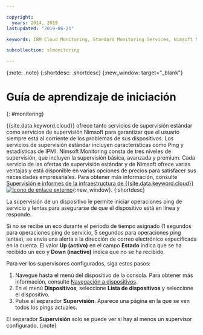 ```yaml
---

copyright:
  years: 2014, 2019
lastupdated: "2019-06-21"

keywords: IBM Cloud Monitoring, Standard Monitoring Services, Nimsoft Monitoring

subcollection: slmonitoring

---
```


{:note: .note}
{:shortdesc: .shortdesc}
{:new_window: target="_blank"}

# Guía de aprendizaje de iniciación
{: #monitoring}

{{site.data.keyword.cloud}} ofrece tanto servicios de supervisión estándar como servicios de supervisión Nimsoft para garantizar que el usuario siempre está al corriente de los problemas de sus dispositivos. Los servicios de supervisión estándar incluyen características como Ping y estadísticas de IPMI. Nimsoft Monitoring consta de tres niveles de supervisión, que incluyen la supervisión básica, avanzada y premium. Cada servicio de las ofertas de supervisión estándar y de Nimsoft ofrece varias ventajas y está disponible en varias opciones de precios para satisfacer sus necesidades empresariales. Para obtener más información, consulte [Supervisión e informes de la infraestructura de {{site.data.keyword.cloud}} ![Icono de enlace externo](../../icons/launch-glyph.svg "Icono de enlace externo")](https://www.ibm.com/cloud/infrastructure/monitoring){:new_window}.
{:shortdesc}

La supervisión de un dispositivo le permite iniciar operaciones ping de servicio y lentas para asegurarse de que el dispositivo está en línea y responde.

Si no se recibe un eco durante el periodo de tiempo asignado (1 segundos para operaciones ping de servicio, 5 segundos para operaciones ping lentas), se envía una alerta a la dirección de correo electrónico especificada en la cuenta. El valor **Up (activo)** en el campo **Estado** indica que se ha recibido un eco y **Down (inactivo)** indica que no se ha recibido.

Para ver los supervisores configurados, siga estos pasos:

1. Navegue hasta el menú del dispositivo de la consola. Para obtener más información, consulte [Navegación a dispositivos](/docs/infrastructure/SLmonitoring?topic=virtual-servers-navigating-devices).
2. En el menú **Dispositivos**, seleccione **Lista de dispositivos** y seleccione el dispositivo.
3. Pulse el separador **Supervisión**. Aparece una página en la que se ven todos los pings actuales. 

El separador **Supervisión** solo se puede ver si hay al menos un supervisor configurado.
{:note}

